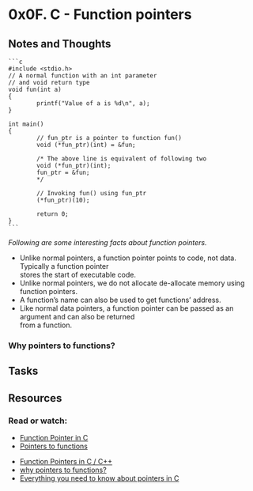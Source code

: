 # 0x0F. C - Function pointers
## Notes and Thoughts

	```c
	#include <stdio.h>  
	// A normal function with an int parameter  
	// and void return type  
	void fun(int a)  
	{  
    		printf("Value of a is %d\n", a);  
	}  
  
	int main()  
	{  
    		// fun_ptr is a pointer to function fun()   
    		void (*fun_ptr)(int) = &fun;  
  
    		/* The above line is equivalent of following two  
       		void (*fun_ptr)(int);  
       		fun_ptr = &fun;   
    		*/  
  
    		// Invoking fun() using fun_ptr  
    		(*fun_ptr)(10);  
    
    		return 0;  
	}  
	```

*Following are some interesting facts about function pointers.*  

+ Unlike normal pointers, a function pointer points to code, not data. Typically a function pointer  
 stores the start of executable code.  
+ Unlike normal pointers, we do not allocate de-allocate memory using function pointers.  
+ A function’s name can also be used to get functions’ address.  
+ Like normal data pointers, a function pointer can be passed as an argument and can also be returned  
 from a function.  
### Why pointers to functions?
## Tasks

## Resources
### Read or watch:
+ [Function Pointer in C](https://www.geeksforgeeks.org/function-pointer-in-c/)  
+ [Pointers to functions](https://publications.gbdirect.co.uk//c_book/chapter5/function_pointers.html)
* [Function Pointers in C / C++](https://www.youtube.com/watch?v=ynYtgGUNelE)
* [why pointers to functions?](https://www.youtube.com/watch?v=sxTFSDAZM8s)
* [Everything you need to know about pointers in C ](https://boredzo.org/pointers/)  
